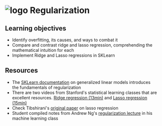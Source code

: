# ![logo](https://ga-dash.s3.amazonaws.com/production/assets/logo-9f88ae6c9c3871690e33280fcf557f33.png) Regularization

## Learning objectives

- Identify overfitting, its causes, and ways to combat it
- Compare and contrast ridge and lasso regression, comprehending the mathematical intuition for each
- Implement Ridge and Lasso regressions in SKLearn

## Resources

- The [SKLearn documentation](http://scikit-learn.org/stable/modules/linear_model.html) on generalized linear models introduces the fundamentals of regularization
- There are two videos from Stanford's statistical learning classes that are excellent resources. [Ridge regression (13min)](https://www.youtube.com/watch?v=cSKzqb0EKS0&list=PL5-da3qGB5IB-Xdpj_uXJpLGiRfv9UVXI&index=6) and [Lasso regression (15min)](https://www.youtube.com/watch?v=A5I1G1MfUmA&index=7&list=PL5-da3qGB5IB-Xdpj_uXJpLGiRfv9UVXI)
- Check Tibshirani's [original paper](http://statweb.stanford.edu/~tibs/lasso/lasso.pdf) on lasso regression 
- Student compiled notes from Andrew Ng's [regularization lecture](http://www.holehouse.org/mlclass/07_Regularization.html) in his machine learning class

